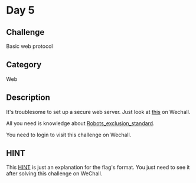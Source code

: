 # Day 5

## Challenge
Basic web protocol

## Category
Web

## Description
It's troublesome to set up a secure web server. Just look at [this](http://www.wechall.net/challenge/training/www/robots/index.php) on Wechall.

All you need is knowledge about [Robots_exclusion_standard](https://en.wikipedia.org/wiki/Robots_exclusion_standard).

You need to login to visit this challenge on Wechall.

## HINT
This [HINT](./HINT.md) is just an explanation for the flag's format. You just need to see it after solving this challenge on WeChall.
